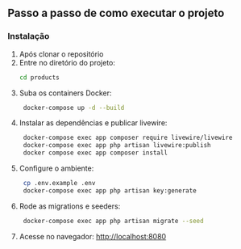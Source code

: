 ## Passo a passo de como executar o projeto

### Instalação
1. Após clonar o repositório
2. Entre no diretório do projeto:
   ```bash
   cd products
   ```
3. Suba os containers Docker:
   ```bash
    docker-compose up -d --build
   ```
4. Instalar as dependências e publicar livewire:
   ```bash
    docker-compose exec app composer require livewire/livewire
    docker-compose exec app php artisan livewire:publish
    docker compose exec app composer install
   ```
5. Configure o ambiente:
   ```bash
    cp .env.example .env
    docker-compose exec app php artisan key:generate
   ```
6. Rode as migrations e seeders:
   ```bash
    docker-compose exec app php artisan migrate --seed
   ```
7. Acesse no navegador: [http://localhost:8080](http://localhost:8080)